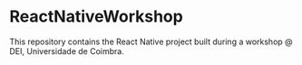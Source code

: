 # ReactNativeWorkshop
This repository contains the React Native project built during a workshop @ DEI, Universidade de Coimbra.
